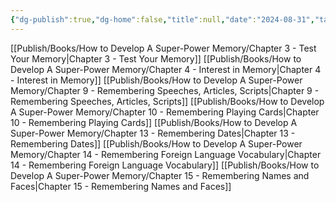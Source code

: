 ```yaml
---
{"dg-publish":true,"dg-home":false,"title":null,"date":"2024-08-31","tags":["#books","#memory","#How_to_Develop_A_Super_Power_Memory"],"Group":"Group3","dg-path":"Books/How to Develop A Super-Power Memory/Nhóm 3 - Ứng dụng hệ thống ghi nhớ vào thực tế.md","permalink":"/books/how-to-develop-a-super-power-memory/nhom-3-ung-dung-he-thong-ghi-nho-vao-thuc-te/","dgPassFrontmatter":true,"updated":"2025-01-30T14:26:41.168+07:00"}
---
```


[[Publish/Books/How to Develop A Super-Power Memory/Chapter 3 - Test Your Memory\|Chapter 3 - Test Your Memory]]
[[Publish/Books/How to Develop A Super-Power Memory/Chapter 4 - Interest in Memory\|Chapter 4 - Interest in Memory]]
[[Publish/Books/How to Develop A Super-Power Memory/Chapter 9 - Remembering Speeches, Articles, Scripts\|Chapter 9 - Remembering Speeches, Articles, Scripts]]
[[Publish/Books/How to Develop A Super-Power Memory/Chapter 10 - Remembering Playing Cards\|Chapter 10 - Remembering Playing Cards]]
[[Publish/Books/How to Develop A Super-Power Memory/Chapter 13 - Remembering Dates\|Chapter 13 - Remembering Dates]]
[[Publish/Books/How to Develop A Super-Power Memory/Chapter 14 - Remembering Foreign Language Vocabulary\|Chapter 14 - Remembering Foreign Language Vocabulary]]
[[Publish/Books/How to Develop A Super-Power Memory/Chapter 15 - Remembering Names and Faces\|Chapter 15 - Remembering Names and Faces]]

